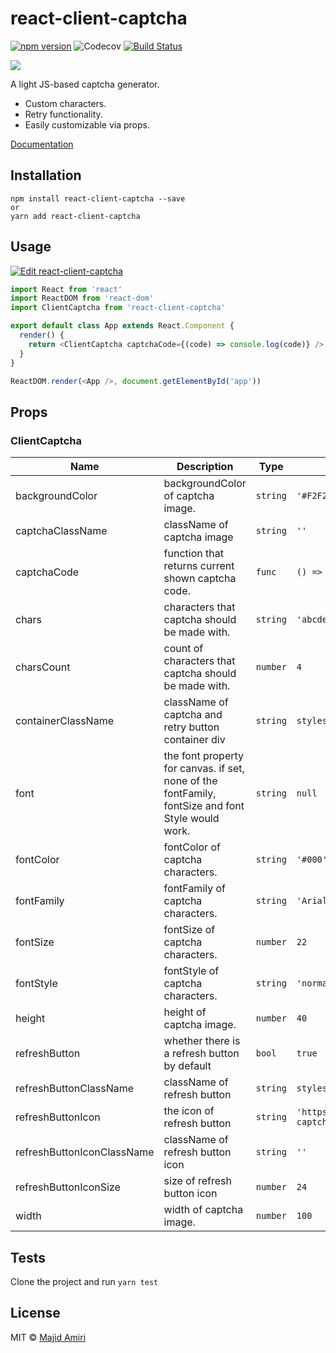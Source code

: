 # react-client-captcha

[![npm version](https://img.shields.io/npm/v/react-client-captcha.svg)](https://www.npmjs.com/package/react-client-captcha)
![Codecov](https://img.shields.io/codecov/c/github/majid-amiri/react-client-captcha?token=fa410599316a4368b4ecdb828baf6cbb)
[![Build Status](https://travis-ci.org/majid-amiri/react-client-captcha.svg?branch=master)](https://travis-ci.org/majid-amiri/react-client-captcha)

![](https://raw.githubusercontent.com/majid-amiri/react-client-captcha/master/react-client-captcha.png)

A light JS-based captcha generator.

- Custom characters.
- Retry functionality.
- Easily customizable via props.

[Documentation](https://majid-amiri.github.io/react-client-captcha/)

## Installation

```
npm install react-client-captcha --save
or
yarn add react-client-captcha
```

## Usage

[![Edit react-client-captcha](https://codesandbox.io/static/img/play-codesandbox.svg)](https://codesandbox.io/s/stoic-noyce-fnkkq)

```javascript
import React from 'react'
import ReactDOM from 'react-dom'
import ClientCaptcha from 'react-client-captcha'

export default class App extends React.Component {
  render() {
    return <ClientCaptcha captchaCode={(code) => console.log(code)} />
  }
}

ReactDOM.render(<App />, document.getElementById('app'))
```

## Props

<!-- --begin-insert-props-- -->
### ClientCaptcha

|Name|Description|Type|Default|
|---|---|---|---|
|backgroundColor|backgroundColor of captcha image.|`string`|`'#F2F2F2'`|
|captchaClassName|className of captcha image|`string`|`''`|
|captchaCode|function that returns current shown captcha code.|`func`|`() => {}`|
|chars|characters that captcha should be made with.|`string`|`'abcdefghijklmnopqrstuvwxyzABCDEFGHIJKLMNOPQRSTUVWXYZ0123456789'`|
|charsCount|count of characters that captcha should be made with.|`number`|`4`|
|containerClassName|className of captcha and retry button container div|`string`|`styles.captchaContainer`|
|font|the font property for canvas. if set, none of the fontFamily, fontSize and font Style would work.|`string`|`null`|
|fontColor|fontColor of captcha characters.|`string`|`'#000'`|
|fontFamily|fontFamily of captcha characters.|`string`|`'Arial, Tahoma'`|
|fontSize|fontSize of captcha characters.|`number`|`22`|
|fontStyle|fontStyle of captcha characters.|`string`|`'normal'`|
|height|height of captcha image.|`number`|`40`|
|refreshButton|whether there is a refresh button by default|`bool`|`true`|
|refreshButtonClassName|className of refresh button|`string`|`styles.retryButton`|
|refreshButtonIcon|the icon of refresh button|`string`|`'https://cdn.jsdelivr.net/npm/react-client-captcha/dist/retry.svg'`|
|refreshButtonIconClassName|className of refresh button icon|`string`|`''`|
|refreshButtonIconSize|size of refresh button icon|`number`|`24`|
|width|width of captcha image.|`number`|`100`|
<!-- --end-insert-props-- -->

## Tests

Clone the project and run `yarn test`

## License

MIT © [Majid Amiri](https://github.com/majid-amiri/)

